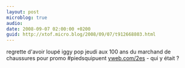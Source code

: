 ```yaml
---
layout: post
microblog: true
audio: 
date: 2008-09-07 02:00:00 +0200
guid: http://xtof.micro.blog/2008/09/07/t912668803.html
---
```

regrette d'avoir loupé iggy pop jeudi aux 100 ans du marchand de chaussures pour promo #piedsquipuent [yweb.com/2es](http://yweb.com/2es) - qui y était ?

